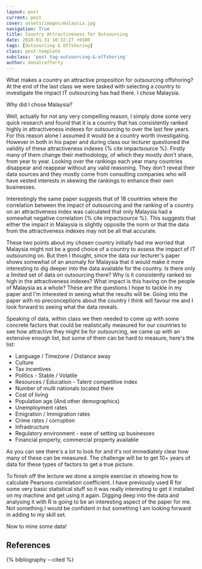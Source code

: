 ```yaml
---
layout: post
current: post
cover: assets/images/malaysia.jpg
navigation: True
title: Country Attractiveness for Outsourcing
date: 2018-01-31 10:32:27 +0100
tags: [Outsourcing & Offshoring]
class: post-template
subclass: 'post tag-outsourcing-&-offshoring'
author: donalrafferty
---
```


What makes a country an attractive proposition for outsourcing offshoring? At the end of the last class we were tasked with selecting a country to investigate the impact IT outsourcing has had there. I chose Malaysia.

Why did I chose Malaysia?

Well, actually for not any very compelling reason, I simply done some very quick research and found that it is a country that has consistently ranked highly in attractiveness indexes for outsourcing to over the last few years. For this reason alone I assumed it would be a country worth investigating. However in both in his paper and during class our lecturer questioned the validity of these attractiveness indexes {% cite impactsource %}. Firstly many of them change their methodology, of which they mostly don't share, from year to year. Looking over the rankings each year many countries disappear and reappear without any valid reasoning. They don't reveal their data sources and they mostly come from consulting companies who will have vested interests in skewing the rankings to enhance their own businesses.

Interestingly the same paper suggests that of 18 countries where the correlation between the impact of outsourcing and the ranking of a country on an attractiveness index was calculated that only Malaysia had a somewhat negative correlation {% cite impactsource %}. This suggests that either the impact in Malaysia is slightly opposite the norm or that the data from the attractiveness indexes may not be all that accurate.

These two points about my chosen country initially had me worried that Malaysia might not be a good choice of a country to assess the impact of IT outsourcing on. But then I thought, since the data our lecturer's paper shows somewhat of an anomaly for Malaysia that it would make it more interesting to dig deeper into the data available for the country. Is there only a limited set of data on outsourcing there? Why is it consistently ranked so high in the attractiveness indexes? What impact is this having on the people of Malaysia as a whole? These are the questions I hope to tackle in my paper and I'm interested in seeing what the results will be. Going into the paper with no preconceptions about the country I think will favour me and I look forward to seeing what the data reveals.

Speaking of data, within class we then needed to come up with some concrete factors that could be realistically measured for our countries to see how attractive they might be for outsourcing, we came up with an extensive enough list, but some of them can be hard to measure, here's the list:

* Language / Timezone / Distance away
* Culture
* Tax incentives
* Politics - Stable / Volatile
* Resources / Education - Talent competitive index
* Number of multi nationals located there
* Cost of living
* Population age (And other demographics)
* Unemployment rates
* Emigration / Immigration rates
* Crime rates / corruption
* Infrastructure
* Regulatory environment - ease of setting up businesses
* Financial property, commercial property available

As you can see there's a lot to look for and it's not immediately clear how many of these can be measured. The challenge will be to get 10+ years of data for these types of factors to get a true picture.

To finish off the lecture we done a simple exercise in showing how to calculate Pearsons correlation coefficient. I have previously used R for some very basic statistical stuff so it was really interesting to get it installed on my machine and get using it again. Digging deep into the data and analysing it with R is going to be an interesting aspect of the paper for me. Not something I would be confident in but something I am looking forward in adding to my skill set.

Now to mine some data!

References
----------

{% bibliography --cited %}
